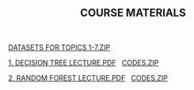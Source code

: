 <html>
  
  <center><h2>COURSE MATERIALS</h2></center>
  <br>
  <p><a href="DATASETS_TOPICS1-7.zip">DATASETS FOR TOPICS 1-7.ZIP</a></p>
  <p><a href="DecisionTree.pdf">1. DECISION TREE LECTURE.PDF</a>&nbsp;&nbsp;&nbsp;<a href="DECISION_TREE_CODES.zip">CODES.ZIP</a></p>
  <p><a href="RandomForest.pdf">2. RANDOM FOREST LECTURE.PDF</a>&nbsp;&nbsp;&nbsp;<a href="RANDOM_FOREST_CODES.zip">CODES.ZIP</a></p>
 </html>
